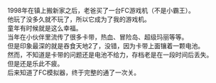﻿1998年在镇上搬新家之后，老爸买了一台FC游戏机（不是小霸王）。<br/>
他玩了没多久就不玩了，所以它成为了我的游戏机。<br/>
童年有时候就是这么幸福。<br/>
当年在小伙伴里流传了很多卡带，热血、冒险岛、超级玛丽等等。<br/>
但是印象最深的就是吞食天地2了，没错，因为卡带上面镶着一颗电池。<br/>
然而，不知道是卡带的问题还是电池不给力，存档老是在一段时间后丢失。<br/>
但是还是乐此不疲。<br/>
后来知道了FC模拟器，终于完整的通了一次关。<br/>
